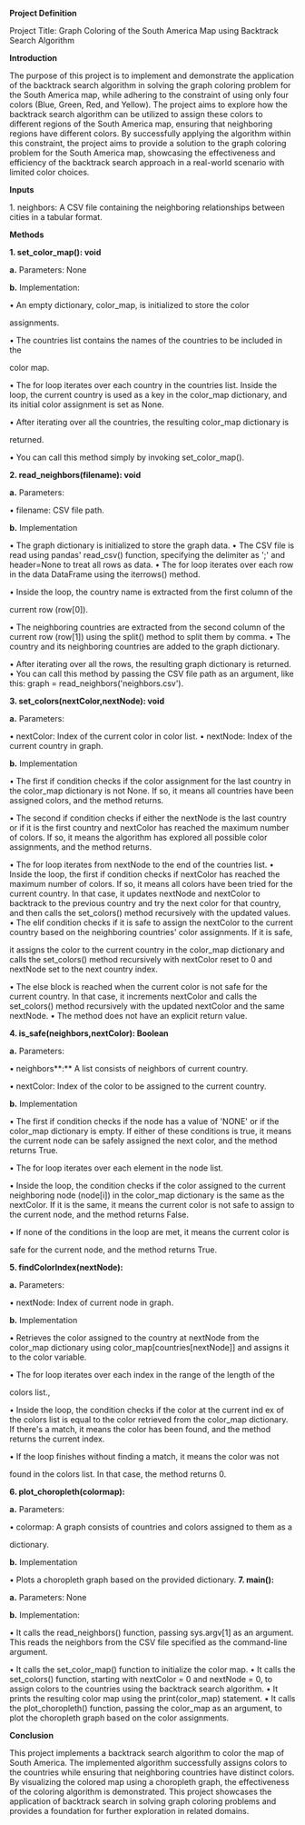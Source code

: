 ﻿<a name="br1"></a>**Project Definition**

Project Title: Graph Coloring of the South America Map using Backtrack Search Algorithm


**Introduction**

The purpose of this project is to implement and demonstrate the application of the backtrack
search algorithm in solving the graph coloring problem for the South America map, while
adhering to the constraint of using only four colors (Blue, Green, Red, and Yellow). The project
aims to explore how the backtrack search algorithm can be utilized to assign these colors to
different regions of the South America map, ensuring that neighboring regions have different
colors. By successfully applying the algorithm within this constraint, the project aims to provide a
solution to the graph coloring problem for the South America map, showcasing the effectiveness
and efficiency of the backtrack search approach in a real-world scenario with limited color
choices.

**Inputs**

1\. neighbors: A CSV file containing the neighboring relationships between cities in a tabular
 format.

**Methods**

**1. set\_color\_map(): void**

**a.** Parameters: None

**b.** Implementation:

• An empty dictionary, color\_map, is initialized to store the color

assignments.

• The countries list contains the names of the countries to be included in the

color map.

• The for loop iterates over each country in the countries list. Inside the loop,
 the current country is used as a key in the color\_map dictionary, and its
 initial color assignment is set as None.

• After iterating over all the countries, the resulting color\_map dictionary is

returned.

• You can call this method simply by invoking set\_color\_map().




<a name="br2"></a>**2. read\_neighbors(filename): void**

**a.** Parameters:

• filename: CSV file path.

**b.** Implementation

• The graph dictionary is initialized to store the graph data.
• The CSV file is read using pandas' read\_csv() function, specifying the
 delimiter as ';' and header=None to treat all rows as data.
• The for loop iterates over each row in the data DataFrame using the
 iterrows() method.

• Inside the loop, the country name is extracted from the first column of the

current row (row[0]).

• The neighboring countries are extracted from the second column of the
 current row (row[1]) using the split() method to split them by comma.
• The country and its neighboring countries are added to the graph
 dictionary.

• After iterating over all the rows, the resulting graph dictionary is returned.
• You can call this method by passing the CSV file path as an argument, like
 this: graph = read\_neighbors('neighbors.csv').

**3. set\_colors(nextColor,nextNode): void**

**a.** Parameters:

• nextColor: Index of the current color in color list.
• nextNode: Index of the current country in graph.

**b.** Implementation

• The first if condition checks if the color assignment for the last country in
 the color\_map dictionary is not None. If so, it means all countries have
 been assigned colors, and the method returns.

• The second if condition checks if either the nextNode is the last country or
 if it is the first country and nextColor has reached the maximum number of
 colors. If so, it means the algorithm has explored all possible color
 assignments, and the method returns.

• The for loop iterates from nextNode to the end of the countries list.
• Inside the loop, the first if condition checks if nextColor has reached the
 maximum number of colors. If so, it means all colors have been tried for
 the current country. In that case, it updates nextNode and nextColor to
 backtrack to the previous country and try the next color for that country,
 and then calls the set\_colors() method recursively with the updated values.
• The elif condition checks if it is safe to assign the nextColor to the current
 country based on the neighboring countries' color assignments. If it is safe,



<a name="br3"></a>it assigns the color to the current country in the color\_map dictionary and
calls the set\_colors() method recursively with nextColor reset to 0 and
nextNode set to the next country index.

• The else block is reached when the current color is not safe for the current
 country. In that case, it increments nextColor and calls the set\_colors()
 method recursively with the updated nextColor and the same nextNode.
• The method does not have an explicit return value.

**4. is\_safe(neighbors,nextColor): Boolean**

**a.** Parameters:

• neighbors**:** A list consists of neighbors of current country.

• nextColor: Index of the color to be assigned to the current country.

**b.** Implementation

• The first if condition checks if the node has a value of 'NONE' or if the
 color\_map dictionary is empty. If either of these conditions is true, it
 means the current node can be safely assigned the next color, and the
 method returns True.

• The for loop iterates over each element in the node list.

• Inside the loop, the condition checks if the color assigned to the current
 neighboring node (node[i]) in the color\_map dictionary is the same as the
 nextColor. If it is the same, it means the current color is not safe to assign
 to the current node, and the method returns False.

• If none of the conditions in the loop are met, it means the current color is

safe for the current node, and the method returns True.

**5. findColorIndex(nextNode):**

**a.** Parameters:

• nextNode: Index of current node in graph.

**b.** Implementation

• Retrieves the color assigned to the country at nextNode from the
 color\_map dictionary using color\_map[countries[nextNode]] and assigns it
 to the color variable.

• The for loop iterates over each index in the range of the length of the

colors list.,

• Inside the loop, the condition checks if the color at the current ind ex of the
 colors list is equal to the color retrieved from the color\_map dictionary. If
 there's a match, it means the color has been found, and the method returns
 the current index.

• If the loop finishes without finding a match, it means the color was not

found in the colors list. In that case, the method returns 0.




<a name="br4"></a>**6. plot\_choropleth(colormap):**

**a.** Parameters:

• colormap: A graph consists of countries and colors assigned to them as a

dictionary.

**b.** Implementation

• Plots a choropleth graph based on the provided dictionary. **7. main():**

**a.** Parameters: None

**b.** Implementation:

• It calls the read\_neighbors() function, passing sys.argv[1] as an argument.
 This reads the neighbors from the CSV file specified as the command-line
 argument.

• It calls the set\_color\_map() function to initialize the color map.
• It calls the set\_colors() function, starting with nextColor = 0 and nextNode
 = 0, to assign colors to the countries using the backtrack search algorithm.
• It prints the resulting color map using the print(color\_map) statement.
• It calls the plot\_choropleth() function, passing the color\_map as an
 argument, to plot the choropleth graph based on the color assignments.

**Conclusion**

This project implements a backtrack search algorithm to color the map of South America. The
implemented algorithm successfully assigns colors to the countries while ensuring that
neighboring countries have distinct colors. By visualizing the colored map using a choropleth
graph, the effectiveness of the coloring algorithm is demonstrated. This project showcases the
application of backtrack search in solving graph coloring problems and provides a foundation for
further exploration in related domains.
